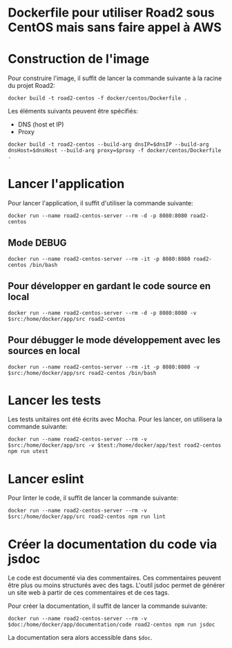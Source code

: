 # Dockerfile pour utiliser Road2 sous CentOS mais sans faire appel à AWS


# Construction de l'image

Pour construire l'image, il suffit de lancer la commande suivante à la racine du projet Road2:
```
docker build -t road2-centos -f docker/centos/Dockerfile .
```

Les éléments suivants peuvent être spécifiés:
- DNS (host et IP)
- Proxy

```
docker build -t road2-centos --build-arg dnsIP=$dnsIP --build-arg dnsHost=$dnsHost --build-arg proxy=$proxy -f docker/centos/Dockerfile .
```

# Lancer l'application

Pour lancer l'application, il suffit d'utiliser la commande suivante:
```
docker run --name road2-centos-server --rm -d -p 8080:8080 road2-centos
```

## Mode DEBUG
```
docker run --name road2-centos-server --rm -it -p 8080:8080 road2-centos /bin/bash
```

## Pour développer en gardant le code source en local
```
docker run --name road2-centos-server --rm -d -p 8080:8080 -v $src:/home/docker/app/src road2-centos
```

## Pour débugger le mode développement avec les sources en local
```
docker run --name road2-centos-server --rm -it -p 8080:8080 -v $src:/home/docker/app/src road2-centos /bin/bash
```
# Lancer les tests

Les tests unitaires ont été écrits avec Mocha. Pour les lancer, on utilisera la commande suivante:
```
docker run --name road2-centos-server --rm -v $src:/home/docker/app/src -v $test:/home/docker/app/test road2-centos npm run utest
```

# Lancer eslint

Pour linter le code, il suffit de lancer la commande suivante:
```
docker run --name road2-centos-server --rm -v $src:/home/docker/app/src road2-centos npm run lint
```

# Créer la documentation du code via jsdoc

Le code est documenté via des commentaires. Ces commentaires peuvent être plus ou moins structurés avec des tags. L'outil jsdoc permet de générer un site web à partir de ces commentaires et de ces tags.

Pour créer la documentation, il suffit de lancer la commande suivante:
```
docker run --name road2-centos-server --rm -v $doc:/home/docker/app/documentation/code road2-centos npm run jsdoc
```

La documentation sera alors accessible dans `$doc`.
